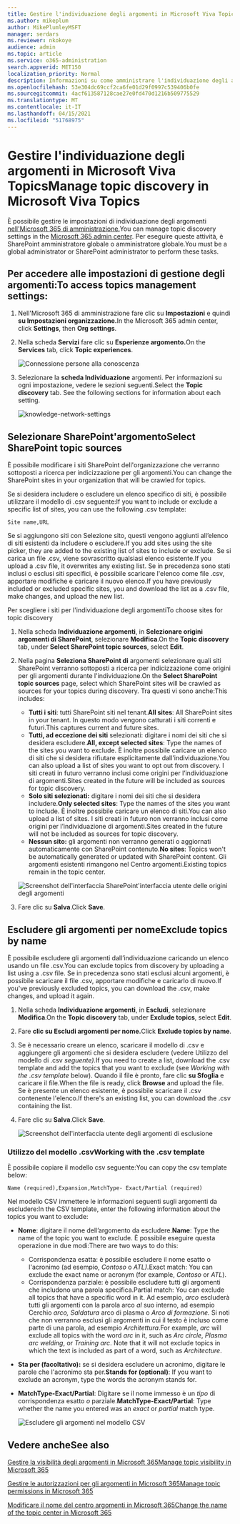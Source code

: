 ```yaml
---
title: Gestire l'individuazione degli argomenti in Microsoft Viva Topics
ms.author: mikeplum
author: MikePlumleyMSFT
manager: serdars
ms.reviewer: nkokoye
audience: admin
ms.topic: article
ms.service: o365-administration
search.appverid: MET150
localization_priority: Normal
description: Informazioni su come amministrare l'individuazione degli argomenti in Microsoft Viva Topics.
ms.openlocfilehash: 53e304dc69ccf2ca6fe01d29f0997c539406b0fe
ms.sourcegitcommit: 4acf613587128cae27e0fd470d1216b509775529
ms.translationtype: MT
ms.contentlocale: it-IT
ms.lasthandoff: 04/15/2021
ms.locfileid: "51768975"
---
```

# <a name="manage-topic-discovery-in-microsoft-viva-topics"></a><span data-ttu-id="fa107-103">Gestire l'individuazione degli argomenti in Microsoft Viva Topics</span><span class="sxs-lookup"><span data-stu-id="fa107-103">Manage topic discovery in Microsoft Viva Topics</span></span>

<span data-ttu-id="fa107-104">È possibile gestire le impostazioni di individuazione degli argomenti [nell'Microsoft 365 di amministrazione.](https://admin.microsoft.com)</span><span class="sxs-lookup"><span data-stu-id="fa107-104">You can manage topic discovery settings in the [Microsoft 365 admin center](https://admin.microsoft.com).</span></span> <span data-ttu-id="fa107-105">Per eseguire queste attività, è SharePoint amministratore globale o amministratore globale.</span><span class="sxs-lookup"><span data-stu-id="fa107-105">You must be a global administrator or SharePoint administrator to perform these tasks.</span></span>

## <a name="to-access-topics-management-settings"></a><span data-ttu-id="fa107-106">Per accedere alle impostazioni di gestione degli argomenti:</span><span class="sxs-lookup"><span data-stu-id="fa107-106">To access topics management settings:</span></span>

1. <span data-ttu-id="fa107-107">Nell'Microsoft 365 di amministrazione fare clic su **Impostazioni** e quindi **su Impostazioni organizzazione.**</span><span class="sxs-lookup"><span data-stu-id="fa107-107">In the Microsoft 365 admin center, click **Settings**, then **Org settings**.</span></span>
2. <span data-ttu-id="fa107-108">Nella scheda **Servizi** fare clic su **Esperienze argomento.**</span><span class="sxs-lookup"><span data-stu-id="fa107-108">On the **Services** tab, click **Topic experiences**.</span></span>

    ![Connessione persone alla conoscenza](../media/admin-org-knowledge-options-completed.png) 

3. <span data-ttu-id="fa107-110">Selezionare la **scheda Individuazione** argomenti. Per informazioni su ogni impostazione, vedere le sezioni seguenti.</span><span class="sxs-lookup"><span data-stu-id="fa107-110">Select the **Topic discovery** tab. See the following sections for information about each setting.</span></span>

    ![knowledge-network-settings](../media/knowledge-network-settings-topic-discovery.png) 

## <a name="select-sharepoint-topic-sources"></a><span data-ttu-id="fa107-112">Selezionare SharePoint'argomento</span><span class="sxs-lookup"><span data-stu-id="fa107-112">Select SharePoint topic sources</span></span>

<span data-ttu-id="fa107-113">È possibile modificare i siti SharePoint dell'organizzazione che verranno sottoposti a ricerca per indicizzazione per gli argomenti.</span><span class="sxs-lookup"><span data-stu-id="fa107-113">You can change the SharePoint sites in your organization that will be crawled for topics.</span></span>

<span data-ttu-id="fa107-114">Se si desidera includere o escludere un elenco specifico di siti, è possibile utilizzare il modello di .csv seguente:</span><span class="sxs-lookup"><span data-stu-id="fa107-114">If you want to include or exclude a specific list of sites, you can use the following .csv template:</span></span>

``` csv
Site name,URL
```

<span data-ttu-id="fa107-115">Se si aggiungono siti con Selezione sito, questi vengono aggiunti all’elenco di siti esistenti da includere o escludere.</span><span class="sxs-lookup"><span data-stu-id="fa107-115">If you add sites using the site picker, they are added to the existing list of sites to include or exclude.</span></span> <span data-ttu-id="fa107-116">Se si carica un file .csv, viene sovrascritto qualsiasi elenco esistente.</span><span class="sxs-lookup"><span data-stu-id="fa107-116">If you upload a .csv file, it overwrites any existing list.</span></span> <span data-ttu-id="fa107-117">Se in precedenza sono stati inclusi o esclusi siti specifici, è possibile scaricare l'elenco come file .csv, apportare modifiche e caricare il nuovo elenco.</span><span class="sxs-lookup"><span data-stu-id="fa107-117">If you have previously included or excluded specific sites, you and download the list as a .csv file, make changes, and upload the new list.</span></span>

<span data-ttu-id="fa107-118">Per scegliere i siti per l'individuazione degli argomenti</span><span class="sxs-lookup"><span data-stu-id="fa107-118">To choose sites for topic discovery</span></span>

1. <span data-ttu-id="fa107-119">Nella scheda **Individuazione argomenti**, in **Selezionare origini argomenti di SharePoint**, selezionare **Modifica**.</span><span class="sxs-lookup"><span data-stu-id="fa107-119">On the **Topic discovery** tab, under **Select SharePoint topic sources**, select **Edit**.</span></span>
2. <span data-ttu-id="fa107-120">Nella pagina **Seleziona SharePoint di** argomenti selezionare quali siti SharePoint verranno sottoposti a ricerca per indicizzazione come origini per gli argomenti durante l'individuazione.</span><span class="sxs-lookup"><span data-stu-id="fa107-120">On the **Select SharePoint topic sources** page, select which SharePoint sites will be crawled as sources for your topics during discovery.</span></span> <span data-ttu-id="fa107-121">Tra questi vi sono anche:</span><span class="sxs-lookup"><span data-stu-id="fa107-121">This includes:</span></span>
    - <span data-ttu-id="fa107-122">**Tutti i siti**: tutti SharePoint siti nel tenant.</span><span class="sxs-lookup"><span data-stu-id="fa107-122">**All sites**: All SharePoint sites in your tenant.</span></span> <span data-ttu-id="fa107-123">In questo modo vengono catturati i siti correnti e futuri.</span><span class="sxs-lookup"><span data-stu-id="fa107-123">This captures current and future sites.</span></span>
    - <span data-ttu-id="fa107-124">**Tutti, ad eccezione dei siti** selezionati: digitare i nomi dei siti che si desidera escludere.</span><span class="sxs-lookup"><span data-stu-id="fa107-124">**All, except selected sites**: Type the names of the sites you want to exclude.</span></span>  <span data-ttu-id="fa107-125">È inoltre possibile caricare un elenco di siti che si desidera rifiutare esplicitamente dall'individuazione.</span><span class="sxs-lookup"><span data-stu-id="fa107-125">You can also upload a list of sites you want to opt out from discovery.</span></span> <span data-ttu-id="fa107-126">I siti creati in futuro verranno inclusi come origini per l’individuazione di argomenti.</span><span class="sxs-lookup"><span data-stu-id="fa107-126">Sites created in the future will be included as sources for topic discovery.</span></span> 
    - <span data-ttu-id="fa107-127">**Solo siti selezionati:** digitare i nomi dei siti che si desidera includere.</span><span class="sxs-lookup"><span data-stu-id="fa107-127">**Only selected sites**: Type the names of the sites you want to include.</span></span> <span data-ttu-id="fa107-128">È inoltre possibile caricare un elenco di siti.</span><span class="sxs-lookup"><span data-stu-id="fa107-128">You can also upload a list of sites.</span></span> <span data-ttu-id="fa107-129">I siti creati in futuro non verranno inclusi come origini per l’individuazione di argomenti.</span><span class="sxs-lookup"><span data-stu-id="fa107-129">Sites created in the future will not be included as sources for topic discovery.</span></span>
    - <span data-ttu-id="fa107-130">**Nessun sito:** gli argomenti non verranno generati o aggiornati automaticamente con SharePoint contenuto.</span><span class="sxs-lookup"><span data-stu-id="fa107-130">**No sites**: Topics won't be automatically generated or updated with SharePoint content.</span></span> <span data-ttu-id="fa107-131">Gli argomenti esistenti rimangono nel Centro argomenti.</span><span class="sxs-lookup"><span data-stu-id="fa107-131">Existing topics remain in the topic center.</span></span>

    ![Screenshot dell'interfaccia SharePoint'interfaccia utente delle origini degli argomenti](../media/k-manage-select-topic-source.png)
   
3. <span data-ttu-id="fa107-133">Fare clic su **Salva**.</span><span class="sxs-lookup"><span data-stu-id="fa107-133">Click **Save**.</span></span>

## <a name="exclude-topics-by-name"></a><span data-ttu-id="fa107-134">Escludere gli argomenti per nome</span><span class="sxs-lookup"><span data-stu-id="fa107-134">Exclude topics by name</span></span>

<span data-ttu-id="fa107-135">È possibile escludere gli argomenti dall’individuazione caricando un elenco usando un file .csv.</span><span class="sxs-lookup"><span data-stu-id="fa107-135">You can exclude topics from discovery by uploading a list using a .csv file.</span></span> <span data-ttu-id="fa107-136">Se in precedenza sono stati esclusi alcuni argomenti, è possibile scaricare il file .csv, apportare modifiche e caricarlo di nuovo.</span><span class="sxs-lookup"><span data-stu-id="fa107-136">If you've previously excluded topics, you can download the .csv, make changes, and upload it again.</span></span>

1. <span data-ttu-id="fa107-137">Nella scheda **Individuazione argomenti**, in **Escludi**, selezionare **Modifica**.</span><span class="sxs-lookup"><span data-stu-id="fa107-137">On the **Topic discovery** tab, under **Exclude topics**, select **Edit**.</span></span>
2. <span data-ttu-id="fa107-138">Fare **clic su Escludi argomenti per nome.**</span><span class="sxs-lookup"><span data-stu-id="fa107-138">Click **Exclude topics by name**.</span></span>
3. <span data-ttu-id="fa107-139">Se è necessario creare un elenco, scaricare il modello di .csv e aggiungere gli argomenti che si desidera escludere (vedere Utilizzo del modello di .csv *seguente).*</span><span class="sxs-lookup"><span data-stu-id="fa107-139">If you need to create a list, download the .csv template and add the topics that you want to exclude (see *Working with the .csv template* below).</span></span> <span data-ttu-id="fa107-140">Quando il file è pronto, fare clic **su Sfoglia** e caricare il file.</span><span class="sxs-lookup"><span data-stu-id="fa107-140">When the file is ready, click **Browse** and upload the file.</span></span> <span data-ttu-id="fa107-141">Se è presente un elenco esistente, è possibile scaricare il .csv contenente l'elenco.</span><span class="sxs-lookup"><span data-stu-id="fa107-141">If there's an existing list, you can download the .csv containing the list.</span></span>
4. <span data-ttu-id="fa107-142">Fare clic su **Salva**.</span><span class="sxs-lookup"><span data-stu-id="fa107-142">Click **Save**.</span></span>

    ![Screenshot dell'interfaccia utente degli argomenti di esclusione](../media/km-manage-exclude-topics.png)

### <a name="working-with-the-csv-template"></a><span data-ttu-id="fa107-144">Utilizzo del modello .csv</span><span class="sxs-lookup"><span data-stu-id="fa107-144">Working with the .csv template</span></span>

<span data-ttu-id="fa107-145">È possibile copiare il modello csv seguente:</span><span class="sxs-lookup"><span data-stu-id="fa107-145">You can copy the csv template below:</span></span>

``` csv
Name (required),Expansion,MatchType- Exact/Partial (required)
```

<span data-ttu-id="fa107-146">Nel modello CSV immettere le informazioni seguenti sugli argomenti da escludere:</span><span class="sxs-lookup"><span data-stu-id="fa107-146">In the CSV template, enter the following information about the topics you want to exclude:</span></span>

- <span data-ttu-id="fa107-147">**Nome**: digitare il nome dell’argomento da escludere.</span><span class="sxs-lookup"><span data-stu-id="fa107-147">**Name**: Type the name of the topic you want to exclude.</span></span> <span data-ttu-id="fa107-148">È possibile eseguire questa operazione in due modi:</span><span class="sxs-lookup"><span data-stu-id="fa107-148">There are two ways to do this:</span></span>
    - <span data-ttu-id="fa107-149">Corrispondenza esatta: è possibile escludere il nome esatto o l'acronimo (ad esempio, *Contoso* o *ATL).*</span><span class="sxs-lookup"><span data-stu-id="fa107-149">Exact match: You can exclude the exact name or acronym (for example, *Contoso* or *ATL*).</span></span>
    - <span data-ttu-id="fa107-150">Corrispondenza parziale: è possibile escludere tutti gli argomenti che includono una parola specifica.</span><span class="sxs-lookup"><span data-stu-id="fa107-150">Partial match: You can exclude all topics that have a specific word in it.</span></span>  <span data-ttu-id="fa107-151">Ad esempio, *arco* escluderà tutti gli argomenti con la parola arco *al* suo interno, ad esempio Cerchio *arco,* *Saldatura* arco di plasma o *Arco di formazione.* Si noti che non verranno esclusi gli argomenti in cui il testo è incluso come parte di una parola, ad esempio *Architettura*.</span><span class="sxs-lookup"><span data-stu-id="fa107-151">For example, *arc* will exclude all topics with the word *arc* in it, such as *Arc circle*, *Plasma arc welding*, or *Training arc*. Note that it will not exclude topics in which the text is included as part of a word, such as *Architecture*.</span></span>
- <span data-ttu-id="fa107-152">**Sta per (facoltativo):** se si desidera escludere un acronimo, digitare le parole che l'acronimo sta per.</span><span class="sxs-lookup"><span data-stu-id="fa107-152">**Stands for (optional)**: If you want to exclude an acronym, type the words the acronym stands for.</span></span>
- <span data-ttu-id="fa107-153">**MatchType-Exact/Partial**: Digitare se il nome immesso è un *tipo* di corrispondenza esatto *o* parziale.</span><span class="sxs-lookup"><span data-stu-id="fa107-153">**MatchType-Exact/Partial**: Type whether the name you entered was an *exact* or *partial* match type.</span></span>

    ![Escludere gli argomenti nel modello CSV](../media/exclude-topics-csv.png) 

## <a name="see-also"></a><span data-ttu-id="fa107-155">Vedere anche</span><span class="sxs-lookup"><span data-stu-id="fa107-155">See also</span></span>

[<span data-ttu-id="fa107-156">Gestire la visibilità degli argomenti in Microsoft 365</span><span class="sxs-lookup"><span data-stu-id="fa107-156">Manage topic visibility in Microsoft 365</span></span>](topic-experiences-knowledge-rules.md)

[<span data-ttu-id="fa107-157">Gestire le autorizzazioni per gli argomenti in Microsoft 365</span><span class="sxs-lookup"><span data-stu-id="fa107-157">Manage topic permissions in Microsoft 365</span></span>](topic-experiences-user-permissions.md)

[<span data-ttu-id="fa107-158">Modificare il nome del centro argomenti in Microsoft 365</span><span class="sxs-lookup"><span data-stu-id="fa107-158">Change the name of the topic center in Microsoft 365</span></span>](topic-experiences-administration.md)
